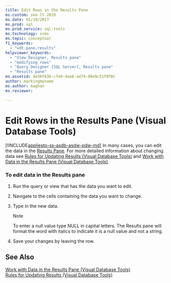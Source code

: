 ```yaml
---
title: Edit Rows in the Results Pane
ms.custom: seo-lt-2019
ms.date: 01/19/2017
ms.prod: sql
ms.prod_service: sql-tools
ms.technology: ssms
ms.topic: conceptual
f1_keywords: 
  - "vdt.pane.results"
helpviewer_keywords: 
  - "View Designer, Results pane"
  - "modifying rows"
  - "Query Designer [SQL Server], Results pane"
  - "Results pane"
ms.assetid: de36f636-cfe9-4ae6-a474-06e9c51f9f0c
author: markingmyname
ms.author: maghan
ms.reviewer: 

---
```

# Edit Rows in the Results Pane (Visual Database Tools)
[!INCLUDE[appliesto-ss-asdb-asdw-pdw-md](../../includes/appliesto-ss-asdb-asdw-pdw-md.md)]
In many cases, you can edit the data in the [Results Pane](../../ssms/visual-db-tools/results-pane-visual-database-tools.md). For more detailed information about changing data see [Rules for Updating Results &#40;Visual Database Tools&#41;](../../ssms/visual-db-tools/rules-for-updating-results-visual-database-tools.md) and [Work with Data in the Results Pane &#40;Visual Database Tools&#41;](../../ssms/visual-db-tools/work-with-data-in-the-results-pane-visual-database-tools.md).  
  
### To edit data in the Results pane  
  
1.  Run the query or view that has the data you want to edit.  
  
2.  Navigate to the cells containing the data you want to change.  
  
3.  Type in the new data.  
  
    > [!NOTE]  
    > To enter a null value type NULL in capital letters. The Results pane will format the word with italics to indicate it is a null value and not a string.  
  
4.  Save your changes by leaving the row.  
  
## See Also  
[Work with Data in the Results Pane &#40;Visual Database Tools&#41;](../../ssms/visual-db-tools/work-with-data-in-the-results-pane-visual-database-tools.md)  
[Rules for Updating Results &#40;Visual Database Tools&#41;](../../ssms/visual-db-tools/rules-for-updating-results-visual-database-tools.md)  
  
